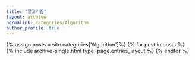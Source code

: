 ```yaml
---
title: "알고리즘"
layout: archive
permalink: categories/Algorithm
author_profile: true
---
```


{% assign posts = site.categories['Algorithm']%}
{% for post in posts %}
{% include archive-single.html type=page.entries_layout %}
{% endfor %}
